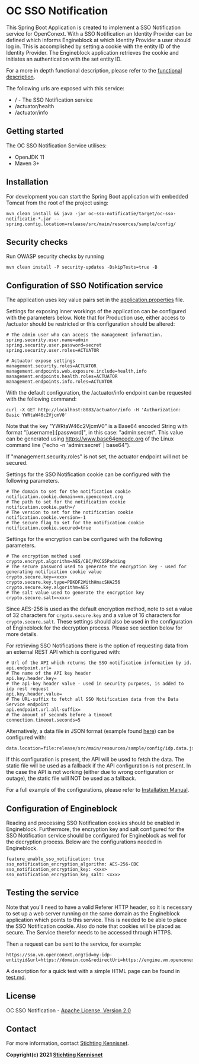 # OC SSO Notification

This Spring Boot Application is created to implement a SSO Notification service for OpenConext.
With a SSO Notification an Identity Provider can be defined which informs Engineblock at which Identity Provider a user 
should log in. This is accomplished by setting a cookie with the entity ID of the Identity Provider. The Engineblock
application retrieves the cookie and initiates an authentication with the set entity ID.

For a more in depth functional description, please refer to the [functional description](release/src/site/markdown/docs/functional-description.md).

The following urls are exposed with this service:

- / - The SSO Notification service
- /actuator/health
- /actuator/info

## Getting started

The OC SSO Notification Service utilises:

- OpenJDK 11
- Maven 3+

## Installation

For development you can start the Spring Boot application with embedded Tomcat from the root of the project using:

    mvn clean install && java -jar oc-sso-notificatie/target/oc-sso-notificatie-*.jar --spring.config.location=release/src/main/resources/sample/config/

## Security checks

Run OWASP security checks by running

    mvn clean install -P security-updates -DskipTests=true -B

## Configuration of SSO Notification service

The application uses key value pairs set in the [application.properties](release/src/main/resources/sample/config/application.properties) 
file.

Settings for exposing inner workings of the application can be configured with the parameters below. Note that for 
Production use, either access to /actuator should be restricted or this configuration should be altered:

    # The admin user who can access the management information.
    spring.security.user.name=admin
    spring.security.user.password=secret
    spring.security.user.roles=ACTUATOR
     
    # Actuator expose settings
    management.security.roles=ACTUATOR
    management.endpoints.web.exposure.include=health,info
    management.endpoints.health.roles=ACTUATOR
    management.endpoints.info.roles=ACTUATOR

With the default configuration, the /actuator/info endpoint can be requested with the following command:

    curl -X GET http://localhost:8083/actuator/info -H 'Authorization: Basic YWRtaW46c2VjcmV0'

Note that the key "YWRtaW46c2VjcmV0" is a Base64 encoded String with format "[username]:[password]", in this case: 
"admin:secret". This value can be generated using https://www.base64encode.org of the Linux command line 
("echo -n 'admin:secret' | base64").

If "management.security.roles" is not set, the actuator endpoint will not be secured.

Settings for the SSO Notification cookie can be configured with the following parameters.

    # The domain to set for the notification cookie
    notification.cookie.domain=vm.openconext.org
    # The path to set for the notification cookie
    notification.cookie.path=/
    # The version to set for the notification cookie
    notification.cookie.version=-1
    # The secure flag to set for the notification cookie
    notification.cookie.secured=true

Settings for the encryption can be configured with the following parameters.

    # The encryption method used
    crypto.encrypt.algorithm=AES/CBC/PKCS5Padding
    # The secure password used to generate the encryption key - used for generating notification cookie value    
    crypto.secure.key=<xxx>
    crypto.secure.key.type=PBKDF2WithHmacSHA256
    crypto.secure.key.algorithm=AES
    # The salt value used to generate the encryption key
    crypto.secure.salt=<xxx>

Since AES-256 is used as the default encryption method, note to set a value of 32 characters for `crypto.secure.key` 
and a value of 16 characters for `crypto.secure.salt`. These settings should also be used in the configuration of 
Engineblock for the decryption process. Please see section below for more details.

For retrieving SSO Notifications there is the option of requesting data from an external REST API which is configured
with:

    # Url of the API which returns the SSO notification information by id.
    api.endpoint.url=
    # The name of the API key header
    api.key.header.key=
    # The api-key header value - used in security purposes, is added to idp rest request
    api.key.header.value=
    # The URL-suffix to fetch all SSO Notification data from the Data Service endpoint
    api.endpoint.url.all-suffix=
    # The amount of seconds before a timeout
    connection.timeout.seconds=5

Alternatively, a data file in JSON format (example found [here](release/src/main/resources/sample/config/idp.data.json)) 
can be configured with:

    data.location=file:release/src/main/resources/sample/config/idp.data.json

If this configuration is present, the API will be used to fetch the data. The static file will be used as a fallback
if the API configuration is not present. In the case the API is not working (either due to wrong configuration or
outage), the static file will NOT be used as a fallback.

For a full example of the configurations, please refer to [Installation Manual](release/src/site/markdown/docs/installation-manual.md).

## Configuration of Engineblock

Reading and processing SSO Notification cookies should be enabled in Engineblock. Furthermore, the encryption key
and salt configured for the SSO Notification service should be configured for Engineblock as well for the decryption
process. Below are the configurations needed in Engineblock.

    feature_enable_sso_notification: true
    sso_notification_encryption_algorithm: AES-256-CBC
    sso_notification_encryption_key: <xxx>
    sso_notification_encryption_key_salt: <xxx>

## Testing the service

Note that you'll need to have a valid Referer HTTP header, so it is necessary to set up a web server running on the 
same domain as the Engineblock application which points to this service. This is needed to be able to place the SSO 
Notification cookie. Also do note that cookies will be placed as secure. The Service therefor needs to be accessed 
through HTTPS.

Then a request can be sent to the service, for example:

    https://sso.vm.openconext.org?id=my-idp-entityid&url=https://domain.com&redirectUri=https://engine.vm.openconext.org

A description for a quick test with a simple HTML page can be found in [test.md](release/src/site/markdown/docs/test.md).

## License

OC SSO Notification - [Apache License, Version 2.0](LICENSE-2.0.txt)

## Contact
For more information, contact [Stichting Kennisnet](mailto:implementaties@kennisnet.nl).

**Copyright(c) 2021 [Stichting Kennisnet]**

[//]: # (These are reference links used in the body of this note)
   [Stichting Kennisnet]: <http://www.kennisnet.nl>
